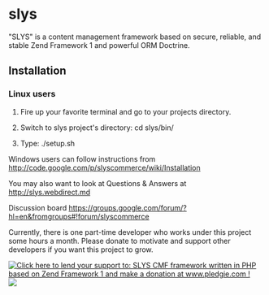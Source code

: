 slys
====

"SLYS" is a content management framework based on secure, reliable, and stable Zend Framework 1 and powerful ORM Doctrine.



<h2>Installation</h2>

<h3>Linux users</h3>


  1. Fire up your favorite terminal and go to your projects directory.

  2. Switch to slys project's directory:
    cd slys/bin/

  4. Type:
    ./setup.sh


Windows users can follow instructions from <a href="http://code.google.com/p/slyscommerce/wiki/Installation">http://code.google.com/p/slyscommerce/wiki/Installation</a>

You may also want to look at Questions & Answers at http://slys.webdirect.md

Discussion board https://groups.google.com/forum/?hl=en&fromgroups#!forum/slyscommerce



Currently, there is one part-time developer who works under this project some hours a month.
Please donate to motivate and support other developers if you want this project to grow.<br>

<a href='https://www.pledgie.com/campaigns/22475'><img alt='Click here to lend your support to: SLYS CMF framework written in PHP  based on Zend Framework 1 and make a donation at www.pledgie.com !' src='http://www.pledgie.com/campaigns/22475.png?skin_name=chrome' border='0' ><img src="https://pledgie.com/campaigns/22475.png"></a>
